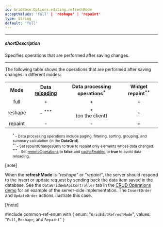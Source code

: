 ```yaml
---
id: GridBase.Options.editing.refreshMode
acceptValues: 'full' | 'reshape' | 'repaint'
type: String
default: 'full'
---
```

---
##### shortDescription
Specifies operations that are performed after saving changes.

---
The following table shows the operations that are performed after saving changes in different modes:

<div class="simple-table">
<table style="text-align:center">
 <tr>
    <th>Mode</th>
    <th>Data <a href="/Documentation/ApiReference/Data_Layer/DataSource/Methods/#reload">reloading</a> </th>
    <th>Data processing operations<sup>*</sup></th>
    <th>Widget repaint<sup>**</sup></th>
 </tr>
  <tr>
    <td>full</td>
    <td>+</td>
    <td>+</td>
    <td>+</td>
 </tr>
 <tr>
    <td>reshape</td>
    <td>- <sup>***</sup></td>
    <td>+<br>(on the client)</td>
    <td>+</td>
 </tr>
 <tr>
    <td>repaint</td>
    <td>-</td>
    <td>-</td>
    <td>+</td>
 </tr>
</table>
</div>

<div style="font-size:12px;margin-bottom:10px;margin-left:25px">
    <sup>*</sup> - Data processing operations include paging, filtering, sorting, grouping, and summary calculation (in the <b>DataGrid</b>). <br/>
    <sup>**</sup> - Set <a href="{basewidgetpath}/Configuration/#repaintChangesOnly">repaintChangesOnly</a> to <b>true</b> to repaint only elements whose data changed. <br/>
    <sup>***</sup> - Set <a href="{basewidgetpath}/Configuration/remoteOperations/">remoteOperations</a> to <b>false</b> and <a href="{basewidgetpath}/Configuration/#cacheEnabled">cacheEnabled</a> to <b>true</b> to avoid data reloading.
</div>


[note]

When the **refreshMode** is *"reshape"* or *"repaint"*, the server should respond to the insert or update request by sending back the data item saved in the database. See the `DataGridWebApiController` tab in the [CRUD Operations demo](https://js.devexpress.com/Demos/WidgetsGallery/Demo/DataGrid/CRUDOperations/Mvc/Light) for an example of the server-side implementation. The `InsertOrder` and `UpdateOrder` actions illustrate this case.

[/note]

#include common-ref-enum with {
    enum: "`GridEditRefreshMode`",
    values: "`Full`, `Reshape`, and `Repaint`"
}
